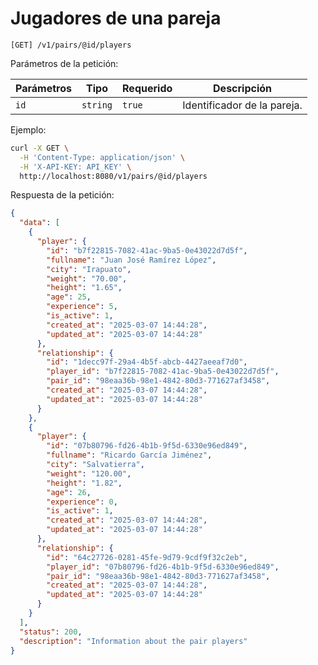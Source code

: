 # Jugadores de una pareja

```
[GET] /v1/pairs/@id/players
```

Parámetros de la petición:

| Parámetros | Tipo | Requerido | Descripción |
| ---------- | ---- | --------- | ----------- |
| `id` | `string` | `true` | Identificador de la pareja. |

Ejemplo:

```bash
curl -X GET \
  -H 'Content-Type: application/json' \
  -H 'X-API-KEY: API_KEY' \
  http://localhost:8080/v1/pairs/@id/players
```

Respuesta de la petición:

```json
{
  "data": [
    {
      "player": {
        "id": "b7f22815-7082-41ac-9ba5-0e43022d7d5f",
        "fullname": "Juan José Ramírez López",
        "city": "Irapuato",
        "weight": "70.00",
        "height": "1.65",
        "age": 25,
        "experience": 5,
        "is_active": 1,
        "created_at": "2025-03-07 14:44:28",
        "updated_at": "2025-03-07 14:44:28"
      },
      "relationship": {
        "id": "1decc97f-29a4-4b5f-abcb-4427aeeaf7d0",
        "player_id": "b7f22815-7082-41ac-9ba5-0e43022d7d5f",
        "pair_id": "98eaa36b-98e1-4842-80d3-771627af3458",
        "created_at": "2025-03-07 14:44:28",
        "updated_at": "2025-03-07 14:44:28"
      }
    },
    {
      "player": {
        "id": "07b80796-fd26-4b1b-9f5d-6330e96ed849",
        "fullname": "Ricardo García Jiménez",
        "city": "Salvatierra",
        "weight": "120.00",
        "height": "1.82",
        "age": 26,
        "experience": 0,
        "is_active": 1,
        "created_at": "2025-03-07 14:44:28",
        "updated_at": "2025-03-07 14:44:28"
      },
      "relationship": {
        "id": "64c27726-0281-45fe-9d79-9cdf9f32c2eb",
        "player_id": "07b80796-fd26-4b1b-9f5d-6330e96ed849",
        "pair_id": "98eaa36b-98e1-4842-80d3-771627af3458",
        "created_at": "2025-03-07 14:44:28",
        "updated_at": "2025-03-07 14:44:28"
      }
    }
  ],
  "status": 200,
  "description": "Information about the pair players"
}
```
